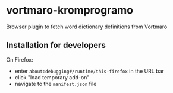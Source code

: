 # vortmaro-kromprogramo
Browser plugin to fetch word dictionary definitions from Vortmaro

## Installation for developers

On Firefox:
- enter `about:debugging#/runtime/this-firefox` in the URL bar
- click "load temporary add-on"
- navigate to the `manifest.json` file
